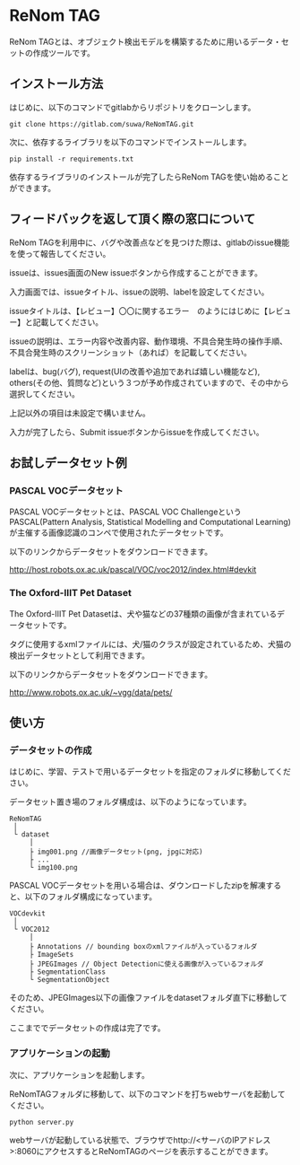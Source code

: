 # ReNom TAG

ReNom TAGとは、オブジェクト検出モデルを構築するために用いるデータ・セットの作成ツールです。  

## インストール方法

はじめに、以下のコマンドでgitlabからリポジトリをクローンします。  

`git clone https://gitlab.com/suwa/ReNomTAG.git`

次に、依存するライブラリを以下のコマンドでインストールします。

`pip install -r requirements.txt`

依存するライブラリのインストールが完了したらReNom TAGを使い始めることができます。

## フィードバックを返して頂く際の窓口について

ReNom TAGを利用中に、バグや改善点などを見つけた際は、gitlabのissue機能を使って報告してください。  

issueは、issues画面のNew issueボタンから作成することができます。  

入力画面では、issueタイトル、issueの説明、labelを設定してください。  

issueタイトルは、【レビュー】〇〇に関するエラー　のようにはじめに【レビュー】と記載してください。  

issueの説明は、エラー内容や改善内容、動作環境、不具合発生時の操作手順、不具合発生時のスクリーンショット（あれば）を記載してください。  

labelは、bug(バグ), request(UIの改善や追加であれば嬉しい機能など), others(その他、質問など)という３つが予め作成されていますので、その中から選択してください。  

上記以外の項目は未設定で構いません。  

入力が完了したら、Submit issueボタンからissueを作成してください。  

## お試しデータセット例

### PASCAL VOCデータセット  

PASCAL VOCデータセットとは、PASCAL VOC ChallengeというPASCAL(Pattern Analysis, Statistical Modelling and Computational Learning)が主催する画像認識のコンペで使用されたデータセットです。  

以下のリンクからデータセットをダウンロードできます。  

http://host.robots.ox.ac.uk/pascal/VOC/voc2012/index.html#devkit  

### The Oxford-IIIT Pet Dataset

The Oxford-IIIT Pet Datasetは、犬や猫などの37種類の画像が含まれているデータセットです。  

タグに使用するxmlファイルには、犬/猫のクラスが設定されているため、犬猫の検出データセットとして利用できます。  

以下のリンクからデータセットをダウンロードできます。  

http://www.robots.ox.ac.uk/~vgg/data/pets/

## 使い方

### データセットの作成

はじめに、学習、テストで用いるデータセットを指定のフォルダに移動してください。  

データセット置き場のフォルダ構成は、以下のようになっています。  

```
ReNomTAG
 │
 └ dataset
     │
     ├ img001.png //画像データセット(png, jpgに対応)
     ├ ...
     └ img100.png
```

PASCAL VOCデータセットを用いる場合は、ダウンロードしたzipを解凍すると、以下のフォルダ構成になっています。  

```
VOCdevkit
 │
 └ VOC2012
     │
     ├ Annotations // bounding boxのxmlファイルが入っているフォルダ
     ├ ImageSets
     ├ JPEGImages // Object Detectionに使える画像が入っているフォルダ
     ├ SegmentationClass
     └ SegmentationObject
```

そのため、JPEGImages以下の画像ファイルをdatasetフォルダ直下に移動してください。  

ここまででデータセットの作成は完了です。

### アプリケーションの起動

次に、アプリケーションを起動します。  

ReNomTAGフォルダに移動して、以下のコマンドを打ちwebサーバを起動してください。  

`python server.py`

webサーバが起動している状態で、ブラウザでhttp://<サーバのIPアドレス>:8060にアクセスするとReNomTAGのページを表示することができます。  

